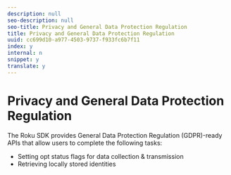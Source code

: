 ```yaml
---
description: null
seo-description: null
seo-title: Privacy and General Data Protection Regulation
title: Privacy and General Data Protection Regulation
uuid: cc699d10-a977-4503-9737-f933fc6b7f11
index: y
internal: n
snippet: y
translate: y
---
```


# Privacy and General Data Protection Regulation

The Roku SDK provides General Data Protection Regulation (GDPR)-ready APIs that allow users to complete the following tasks:

* Setting opt status flags for data collection &amp; transmission
* Retrieving locally stored identities

